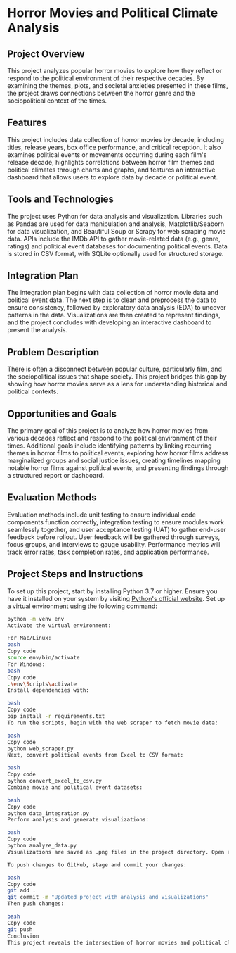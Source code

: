 # Horror Movies and Political Climate Analysis

## Project Overview
This project analyzes popular horror movies to explore how they reflect or respond to the political environment of their respective decades. By examining the themes, plots, and societal anxieties presented in these films, the project draws connections between the horror genre and the sociopolitical context of the times.

## Features
This project includes data collection of horror movies by decade, including titles, release years, box office performance, and critical reception. It also examines political events or movements occurring during each film's release decade, highlights correlations between horror film themes and political climates through charts and graphs, and features an interactive dashboard that allows users to explore data by decade or political event.

## Tools and Technologies
The project uses Python for data analysis and visualization. Libraries such as Pandas are used for data manipulation and analysis, Matplotlib/Seaborn for data visualization, and Beautiful Soup or Scrapy for web scraping movie data. APIs include the IMDb API to gather movie-related data (e.g., genre, ratings) and political event databases for documenting political events. Data is stored in CSV format, with SQLite optionally used for structured storage.

## Integration Plan
The integration plan begins with data collection of horror movie data and political event data. The next step is to clean and preprocess the data to ensure consistency, followed by exploratory data analysis (EDA) to uncover patterns in the data. Visualizations are then created to represent findings, and the project concludes with developing an interactive dashboard to present the analysis.

## Problem Description
There is often a disconnect between popular culture, particularly film, and the sociopolitical issues that shape society. This project bridges this gap by showing how horror movies serve as a lens for understanding historical and political contexts.

## Opportunities and Goals
The primary goal of this project is to analyze how horror movies from various decades reflect and respond to the political environment of their times. Additional goals include identifying patterns by linking recurring themes in horror films to political events, exploring how horror films address marginalized groups and social justice issues, creating timelines mapping notable horror films against political events, and presenting findings through a structured report or dashboard.

## Evaluation Methods
Evaluation methods include unit testing to ensure individual code components function correctly, integration testing to ensure modules work seamlessly together, and user acceptance testing (UAT) to gather end-user feedback before rollout. User feedback will be gathered through surveys, focus groups, and interviews to gauge usability. Performance metrics will track error rates, task completion rates, and application performance.

## Project Steps and Instructions
To set up this project, start by installing Python 3.7 or higher. Ensure you have it installed on your system by visiting [Python's official website](https://www.python.org/downloads/). Set up a virtual environment using the following command:

```bash
python -m venv env
Activate the virtual environment:

For Mac/Linux:
bash
Copy code
source env/bin/activate
For Windows:
bash
Copy code
.\env\Scripts\activate
Install dependencies with:

bash
Copy code
pip install -r requirements.txt
To run the scripts, begin with the web scraper to fetch movie data:

bash
Copy code
python web_scraper.py
Next, convert political events from Excel to CSV format:

bash
Copy code
python convert_excel_to_csv.py
Combine movie and political event datasets:

bash
Copy code
python data_integration.py
Perform analysis and generate visualizations:

bash
Copy code
python analyze_data.py
Visualizations are saved as .png files in the project directory. Open and review these visualizations to explore the insights.

To push changes to GitHub, stage and commit your changes:

bash
Copy code
git add .
git commit -m "Updated project with analysis and visualizations"
Then push changes:

bash
Copy code
git push
Conclusion
This project reveals the intersection of horror movies and political climates across decades, highlighting the horror genre as a medium for cultural commentary and historical reflection.
